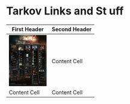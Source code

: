 # Tarkov Links and St uff

| First Header  | Second Header |
| ------------- | ------------- |
| <img src="images/QuestItems.jpg" width="100">  | Content Cell  |
| Content Cell  | Content Cell  |